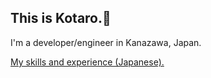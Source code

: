 ## This is Kotaro.👋
I'm a developer/engineer in Kanazawa, Japan. 

[My skills and experience (Japanese).](https://github.com/kotaronov27/resume)
<!--
**kotaronov27/kotaronov27** is a ✨ _special_ ✨ repository because its `README.md` (this file) appears on your GitHub profile.

Here are some ideas to get you started:

- 🔭 I’m currently working on ...
- 🌱 I’m currently learning ...
- 👯 I’m looking to collaborate on ...
- 🤔 I’m looking for help with ...
- 💬 Ask me about ...
- 📫 How to reach me: ...
- 😄 Pronouns: ...
- ⚡ Fun fact: ...
-->
